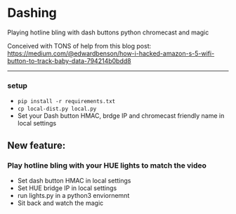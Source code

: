 # Dashing

Playing hotline bling with dash buttons python chromecast and magic

Conceived with TONS of help from this blog post: 
https://medium.com/@edwardbenson/how-i-hacked-amazon-s-5-wifi-button-to-track-baby-data-794214b0bdd8

----------

### setup
- ```pip install -r requirements.txt```
- ```cp local-dist.py local.py```
- Set your Dash button HMAC, brdge IP and chromecast friendly name in local settings

## New feature:
### Play hotline bling with your HUE lights to match the video
- Set dash button HMAC in local settings
- Set HUE bridge IP in local settings
- run lights.py in a python3 enviornemnt
- Sit back and watch the magic
